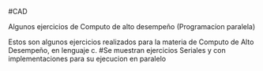 #CAD

Algunos ejercicios de Computo de alto desempeño (Programacion paralela)

Estos son algunos ejercicios realizados para la materia de Computo de Alto Desempeño, en lenguaje c.
#Se muestran ejercicios Seriales y con implementaciones para su ejecucion en paralelo 
